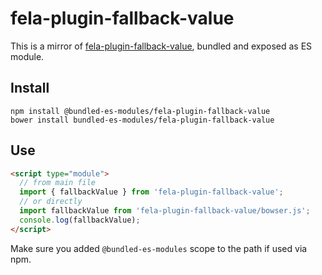 # fela-plugin-fallback-value

This is a mirror of [fela-plugin-fallback-value](https://www.npmjs.com/package/fela-plugin-fallback-value), bundled and exposed as ES module.

## Install

```
npm install @bundled-es-modules/fela-plugin-fallback-value
bower install bundled-es-modules/fela-plugin-fallback-value
```

## Use

```html
<script type="module">
  // from main file
  import { fallbackValue } from 'fela-plugin-fallback-value';
  // or directly
  import fallbackValue from 'fela-plugin-fallback-value/bowser.js';
  console.log(fallbackValue);
</script>
```

Make sure you added `@bundled-es-modules` scope to the path if used via npm.
